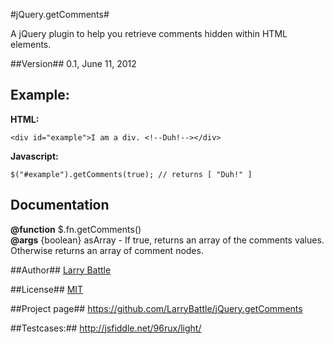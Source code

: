 #jQuery.getComments#

A jQuery plugin to help you retrieve comments hidden within HTML elements.

##Version##
0.1, June 11, 2012

## Example: ##
**HTML:**

	<div id="example">I am a div. <!--Duh!--></div>

**Javascript:**

	$("#example").getComments(true); // returns [ "Duh!" ]

## Documentation ##
**@function** $.fn.getComments() <br/>
**@args** {boolean} asArray - If true, returns an array of the comments values. Otherwise returns an array of comment nodes.

##Author##
[Larry Battle](http://bateru.com/news/contact-me)

##License##
[MIT](http://www.opensource.org/licenses/mit-license.php)

##Project page##
https://github.com/LarryBattle/jQuery.getComments

##Testcases:##
http://jsfiddle.net/96rux/light/